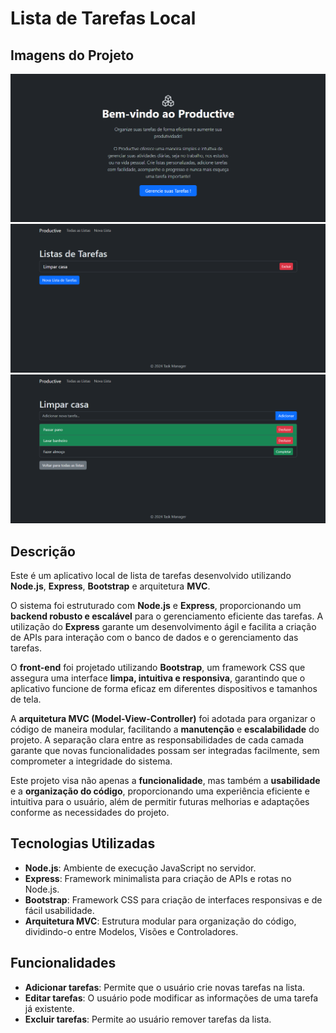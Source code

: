 # Lista de Tarefas Local

## Imagens do Projeto

![Tela do Projeto 1](public/Captura%20de%20tela%202025-01-30%20141622.png)
![Tela do Projeto 2](public/Captura%20de%20tela%202025-01-30%20141613.png)
![Tela do Projeto 3](public/Captura%20de%20tela%202025-01-30%20141602.png)

## Descrição

Este é um aplicativo local de lista de tarefas desenvolvido utilizando **Node.js**, **Express**, **Bootstrap** e arquitetura **MVC**.

O sistema foi estruturado com **Node.js** e **Express**, proporcionando um **backend robusto e escalável** para o gerenciamento eficiente das tarefas. A utilização do **Express** garante um desenvolvimento ágil e facilita a criação de APIs para interação com o banco de dados e o gerenciamento das tarefas.

O **front-end** foi projetado utilizando **Bootstrap**, um framework CSS que assegura uma interface **limpa, intuitiva e responsiva**, garantindo que o aplicativo funcione de forma eficaz em diferentes dispositivos e tamanhos de tela.

A **arquitetura MVC (Model-View-Controller)** foi adotada para organizar o código de maneira modular, facilitando a **manutenção** e **escalabilidade** do projeto. A separação clara entre as responsabilidades de cada camada garante que novas funcionalidades possam ser integradas facilmente, sem comprometer a integridade do sistema.

Este projeto visa não apenas a **funcionalidade**, mas também a **usabilidade** e a **organização do código**, proporcionando uma experiência eficiente e intuitiva para o usuário, além de permitir futuras melhorias e adaptações conforme as necessidades do projeto.


## Tecnologias Utilizadas

- **Node.js**: Ambiente de execução JavaScript no servidor.
- **Express**: Framework minimalista para criação de APIs e rotas no Node.js.
- **Bootstrap**: Framework CSS para criação de interfaces responsivas e de fácil usabilidade.
- **Arquitetura MVC**: Estrutura modular para organização do código, dividindo-o entre Modelos, Visões e Controladores.

## Funcionalidades

- **Adicionar tarefas**: Permite que o usuário crie novas tarefas na lista.
- **Editar tarefas**: O usuário pode modificar as informações de uma tarefa já existente.
- **Excluir tarefas**: Permite ao usuário remover tarefas da lista.

